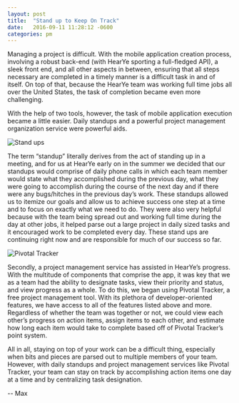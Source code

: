 ```yaml
---
layout: post
title:  "Stand up to Keep On Track"
date:   2016-09-11 11:28:12 -0600
categories: pm
---
```


Managing a project is difficult. With the mobile application creation process, involving a robust back-end (with HearYe sporting a full-fledged API), a sleek front end, and all other aspects in between, ensuring that all steps necessary are completed in a timely manner is a difficult task in and of itself. On top of that, because the HearYe team was working full time jobs all over the United States, the task of completion became even more challenging.

With the help of two tools, however, the task of mobile application execution became a little easier. Daily standups and a powerful project management organization service were powerful aids.

![Stand ups](https://www.google.com/url?sa=i&rct=j&q=&esrc=s&source=images&cd=&cad=rja&uact=8&ved=0ahUKEwin16Ge_4jPAhUI4SYKHRh6B-AQjRwIBw&url=https%3A%2F%2Fagileforest.com%2F2012%2F09%2F26%2Fwhat-is-an-effective-stand-up%2F&bvm=bv.132479545,d.dmo&psig=AFQjCNEEoM7N-fmBrZEUrEfyjzeISfX56A&ust=1473741000371362)

The term “standup” literally derives from the act of standing up in a meeting, and for us at HearYe early on in the summer we decided that our standups would comprise of daily phone calls in which each team member would state what they accomplished during the previous day, what they were going to accomplish during the course of the next day and if there were any bugs/hitches in the previous day’s work. These standups allowed us to itemize our goals and allow us to achieve success one step at a time and to focus on exactly what we need to do. They were also very helpful because with the team being spread out and working full time during the day at other jobs, it helped parse out a large project in daily sized tasks and it encouraged work to be completed every day. These stand ups are continuing right now and are responsible for much of our success so far.

![Pivotal Tracker](https://www.google.com/url?sa=i&rct=j&q=&esrc=s&source=images&cd=&cad=rja&uact=8&ved=0ahUKEwiPk5q7_4jPAhVEQiYKHYI1C78QjRwIBw&url=https%3A%2F%2Fcrozdesk.com%2Fproviders%2Fpivotaltracker&bvm=bv.132479545,d.dmo&psig=AFQjCNGU61UCS1AwwAWYV53-JTa2tajWng&ust=1473741050338145)

Secondly, a project management service has assisted in HearYe’s progress. With the multitude of components that comprise the app, it was key that we as a team had the ability to designate tasks, view their priority and status, and view progress as a whole. To do this, we began using Pivotal Tracker, a free project management tool. With its plethora of developer-oriented features, we have access to all of the features listed above and more. Regardless of whether the team was together or not, we could view each other’s progress on action items, assign items to each other, and estimate how long each item would take to complete based off of Pivotal Tracker’s point system.

All in all, staying on top of your work can be a difficult thing, especially when bits and pieces are parsed out to multiple members of your team. However, with daily standups and project management services like Pivotal Tracker, your team can stay on track by accomplishing action items one day at a time and by centralizing task designation.

-- Max
